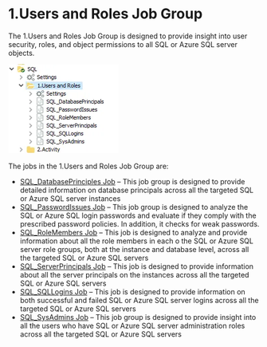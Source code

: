 # 1.Users and Roles Job Group

The 1.Users and Roles Job Group is designed to provide insight into user security, roles, and object
permissions to all SQL or Azure SQL server objects.

![Users and Roles Job Group](../../../../../../../static/img/product_docs/accessanalyzer/solutions/databases/sql/usersroles/sqljobgroup22.webp)

The jobs in the 1.Users and Roles Job Group are:

- [SQL_DatabasePrinciples Job](sql_databaseprinciples.md) – This job group is designed to provide
  detailed information on database principals across all the targeted SQL or Azure SQL server
  instances
- [SQL_PasswordIssues Job](sql_passwordissues.md) – This job group is designed to analyze the SQL or
  Azure SQL login passwords and evaluate if they comply with the prescribed password policies. In
  addition, it checks for weak passwords.
- [SQL_RoleMembers Job](sql_rolemembers.md) – This job is designed to analyze and provide
  information about all the role members in each o the SQL or Azure SQL server role groups, both at
  the instance and database level, across all the targeted SQL or Azure SQL servers
- [SQL_ServerPrincipals Job](sql_serverprincipals.md) – This job is designed to provide information
  about all the server principals on the instances across all the targeted SQL or Azure SQL servers
- [SQL_SQLLogins Job](sql_sqllogins.md) – This job is designed to provide information on both
  successful and failed SQL or Azure SQL server logins across all the targeted SQL or Azure SQL
  servers
- [SQL_SysAdmins Job](sql_sysadmins.md) – This job group is designed to provide insight into all the
  users who have SQL or Azure SQL server administration roles across all the targeted SQL or Azure
  SQL servers
